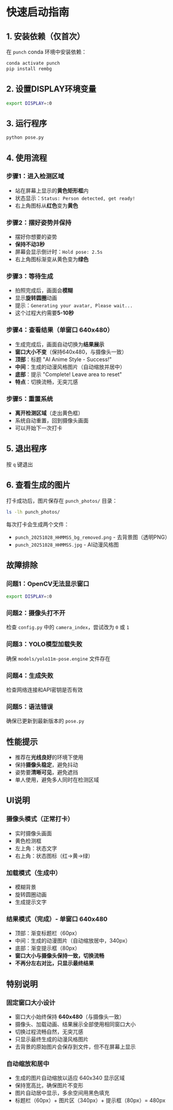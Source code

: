 # 快速启动指南

## 1. 安装依赖（仅首次）

在 `punch` conda 环境中安装依赖：

```bash
conda activate punch
pip install rembg
```

## 2. 设置DISPLAY环境变量

```bash
export DISPLAY=:0
```

## 3. 运行程序

```bash
python pose.py
```

## 4. 使用流程

### 步骤1：进入检测区域
- 站在屏幕上显示的**黄色矩形框**内
- 状态显示：`Status: Person detected, get ready!`
- 右上角图标从**红色**变为**黄色**

### 步骤2：摆好姿势并保持
- 摆好你想要的姿势
- **保持不动3秒**
- 屏幕会显示倒计时：`Hold pose: 2.5s`
- 右上角图标渐变从黄色变为**绿色**

### 步骤3：等待生成
- 拍照完成后，画面会**模糊**
- 显示**旋转圆圈**动画
- 提示：`Generating your avatar, Please wait...`
- 这个过程大约需要**5-10秒**

### 步骤4：查看结果（单窗口 640x480）
- 生成完成后，画面自动切换为**结果展示**
- **窗口大小不变**（保持640x480，与摄像头一致）
- **顶部**：标题 "AI Anime Style - Success!"
- **中间**：生成的动漫风格图片（自动缩放并居中）
- **底部**：提示 "Complete! Leave area to reset"
- **特点**：切换流畅，无突兀感

### 步骤5：重置系统
- **离开检测区域**（走出黄色框）
- 系统自动重置，回到摄像头画面
- 可以开始下一次打卡

## 5. 退出程序

按 `q` 键退出

## 6. 查看生成的图片

打卡成功后，图片保存在 `punch_photos/` 目录：

```bash
ls -lh punch_photos/
```

每次打卡会生成两个文件：
- `punch_20251028_HHMMSS_bg_removed.png` - 去背景图（透明PNG）
- `punch_20251028_HHMMSS.jpg` - AI动漫风格图

## 故障排除

### 问题1：OpenCV无法显示窗口
```bash
export DISPLAY=:0
```

### 问题2：摄像头打不开
检查 `config.py` 中的 `camera_index`，尝试改为 `0` 或 `1`

### 问题3：YOLO模型加载失败
确保 `models/yolo11m-pose.engine` 文件存在

### 问题4：生成失败
检查网络连接和API密钥是否有效

### 问题5：语法错误
确保已更新到最新版本的 `pose.py`

## 性能提示

- 推荐在**光线良好**的环境下使用
- 保持**摄像头稳定**，避免抖动
- 姿势要**清晰可见**，避免遮挡
- 单人使用，避免多人同时在检测区域

## UI说明

### 摄像头模式（正常打卡）
- 实时摄像头画面
- 黄色检测框
- 左上角：状态文字
- 右上角：状态图标（红→黄→绿）

### 加载模式（生成中）
- 模糊背景
- 旋转圆圈动画
- 生成提示文字

### 结果模式（完成）- 单窗口 640x480
- 顶部：渐变标题栏（60px）
- 中间：生成的动漫图片（自动缩放居中，340px）
- 底部：渐变提示框（80px）
- **窗口大小与摄像头保持一致，切换流畅**
- **不再分左右对比，只显示最终结果**

## 特别说明

### 固定窗口大小设计
- 窗口大小始终保持 **640x480**（与摄像头一致）
- 摄像头、加载动画、结果展示全部使用相同窗口大小
- 切换过程流畅自然，无突兀感
- 只显示最终生成的动漫风格图片
- 去背景的原始图片会保存到文件，但不在屏幕上显示

### 自动缩放和居中
- 生成的图片自动缩放以适应 640x340 显示区域
- 保持宽高比，确保图片不变形
- 图片自动居中显示，多余空间用黑色填充
- 标题栏（60px）+ 图片区（340px）+ 提示框（80px）= 480px
